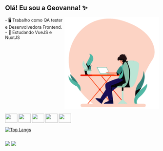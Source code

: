 ## Olá! Eu sou a Geovanna! ✨
 <img align="right" height="300" width="310" src="/code_png.gif" />
-  🖥️ Trabalho como QA tester e Desenvolvedora Frontend.
-  🌱 Estudando VueJS e NuxtJS


 
 ##
  
<div style="display: inline-block"><br>
  
  <img align="center" height="30" width="40" src="https://cdn.jsdelivr.net/gh/devicons/devicon/icons/html5/html5-plain-wordmark.svg" />
  <img align="center" height="30" width="40" src="https://cdn.jsdelivr.net/gh/devicons/devicon/icons/css3/css3-plain-wordmark.svg" />
  <img align="center" height="30" width="40" src="https://cdn.jsdelivr.net/gh/devicons/devicon/icons/javascript/javascript-original.svg" />
  <img align="center" height="30" width="40" src="https://cdn.jsdelivr.net/gh/devicons/devicon/icons/vuejs/vuejs-original-wordmark.svg" />
  <img align="center" height="30" width="40" src="https://cdn.jsdelivr.net/gh/devicons/devicon/icons/nuxtjs/nuxtjs-original.svg" />
  
</div><br>

[![Top Langs](https://github-readme-stats.vercel.app/api/top-langs/?username=geordtl&layout=compact&theme=dracula)](https://github.com/geordtl)

  ##
  
 <a href="mailto: geogeovannarn@gmail.com"><img src="https://img.shields.io/badge/Gmail-D14836?style=for-the-badge&logo=gmail&logoColor=white" target="_blank"/></a>
 <a href="https://www.linkedin.com/in/geovanna-rodrigues-384158219/"><img src="https://img.shields.io/badge/LinkedIn-0077B5?style=for-the-badge&logo=linkedin&logoColor=white"></a>
 
